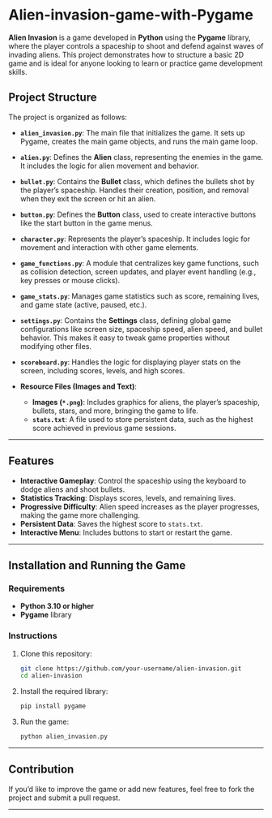 # Alien-invasion-game-with-Pygame

**Alien Invasion** is a game developed in **Python** using the **Pygame** library, where the player controls a spaceship to shoot and defend against waves of invading aliens. This project demonstrates how to structure a basic 2D game and is ideal for anyone looking to learn or practice game development skills.

## Project Structure  

The project is organized as follows:  

- **`alien_invasion.py`**: The main file that initializes the game. It sets up Pygame, creates the main game objects, and runs the main game loop.  

- **`alien.py`**: Defines the **Alien** class, representing the enemies in the game. It includes the logic for alien movement and behavior.  

- **`bullet.py`**: Contains the **Bullet** class, which defines the bullets shot by the player’s spaceship. Handles their creation, position, and removal when they exit the screen or hit an alien.  

- **`button.py`**: Defines the **Button** class, used to create interactive buttons like the start button in the game menus.  

- **`character.py`**: Represents the player’s spaceship. It includes logic for movement and interaction with other game elements.  

- **`game_functions.py`**: A module that centralizes key game functions, such as collision detection, screen updates, and player event handling (e.g., key presses or mouse clicks).  

- **`game_stats.py`**: Manages game statistics such as score, remaining lives, and game state (active, paused, etc.).  

- **`settings.py`**: Contains the **Settings** class, defining global game configurations like screen size, spaceship speed, alien speed, and bullet behavior. This makes it easy to tweak game properties without modifying other files.  

- **`scoreboard.py`**: Handles the logic for displaying player stats on the screen, including scores, levels, and high scores.  

- **Resource Files (Images and Text)**:  
  - **Images (`*.png`)**: Includes graphics for aliens, the player’s spaceship, bullets, stars, and more, bringing the game to life.  
  - **`stats.txt`**: A file used to store persistent data, such as the highest score achieved in previous game sessions.  

---

## Features  

- **Interactive Gameplay**: Control the spaceship using the keyboard to dodge aliens and shoot bullets.  
- **Statistics Tracking**: Displays scores, levels, and remaining lives.  
- **Progressive Difficulty**: Alien speed increases as the player progresses, making the game more challenging.  
- **Persistent Data**: Saves the highest score to `stats.txt`.  
- **Interactive Menu**: Includes buttons to start or restart the game.  

---

## Installation and Running the Game  

### Requirements  
- **Python 3.10 or higher**  
- **Pygame** library  

### Instructions  
1. Clone this repository:  
   ```bash  
   git clone https://github.com/your-username/alien-invasion.git  
   cd alien-invasion  
   ```  

2. Install the required library:  
   ```bash  
   pip install pygame  
   ```  

3. Run the game:  
   ```bash  
   python alien_invasion.py  
   ```  

---

## Contribution  

If you’d like to improve the game or add new features, feel free to fork the project and submit a pull request.  

--- 
